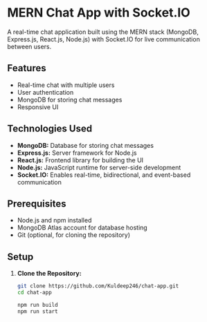 # MERN Chat App with Socket.IO

A real-time chat application built using the MERN stack (MongoDB, Express.js, React.js, Node.js) with Socket.IO for live communication between users.

## Features

- Real-time chat with multiple users
- User authentication
- MongoDB for storing chat messages
- Responsive UI

## Technologies Used

- **MongoDB:** Database for storing chat messages
- **Express.js:** Server framework for Node.js
- **React.js:** Frontend library for building the UI
- **Node.js:** JavaScript runtime for server-side development
- **Socket.IO:** Enables real-time, bidirectional, and event-based communication

## Prerequisites

- Node.js and npm installed
- MongoDB Atlas account for database hosting
- Git (optional, for cloning the repository)

## Setup

1. **Clone the Repository:**

   ```bash
   git clone https://github.com/Kuldeep246/chat-app.git
   cd chat-app

   npm run build
   npm run start
